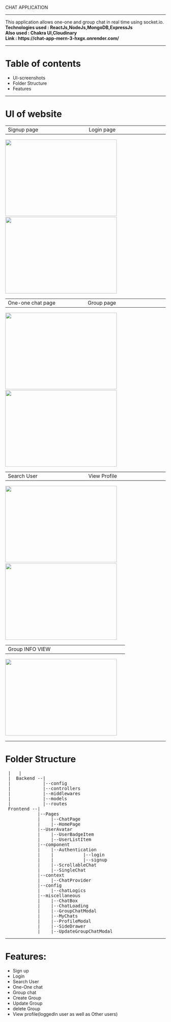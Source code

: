 CHAT APPLICATION
<hr></hr>
This application allows one-one and group chat in real time using socket.io.<br/>
<b>Technologies used : ReactJs,NodeJs,MongoDB,ExpressJs</b><br/>
<b>Also used : Chakra UI,Cloudinary</b><br>
<b>Link : https://chat-app-mern-3-hxgx.onrender.com/ </b>
<hr>
<h1><b>Table of contents</b></h1>
<ul>
  <li>UI-screenshots</li>
  <li>Folder Structure</li>
  <li>Features</li>
</ul>
<hr>
<h1><b>UI of website</b></h1>
<table>
  <tr >
   <td width="360px">Signup page</td>
    <td width="360px">Login page</td>
  </tr>
  </table>

  <p>
   <img src="https://github.com/Parmita14/CHAT-APP-MERN/assets/94154419/7d665770-9042-4047-b281-73d7d26f0d4e" width="350" height="240" />&nbsp;&nbsp;&nbsp;&nbsp;&nbsp;
    <img src="https://github.com/Parmita14/CHAT-APP-MERN/assets/94154419/77f92114-a1b1-4fb7-9cb3-bc24761f0cff" width="350" height="240" /> 
</p>

<table>
  <tr >
   <td width="360px">One-one chat page</td>
    <td width="360px">Group page</td>
  </tr>
  </table>
 <p>
   <img src="https://github.com/Parmita14/CHAT-APP-MERN/assets/94154419/66be599e-9024-4a61-9b87-db9339f7169d" width="350" height="240" />&nbsp;&nbsp;&nbsp;&nbsp;&nbsp;
    <img src="https://github.com/Parmita14/CHAT-APP-MERN/assets/94154419/9cc1fd8b-7930-459b-ba4c-30497e6225ae" width="350" height="240" /> 
</p>
<table>
  <tr >
   <td width="360px">Search User</td>
    <td width="360px">View Profile</td>
  </tr>
   </table>
   <p>
   <img src="https://github.com/Parmita14/CHAT-APP-MERN/assets/94154419/b979a953-9c9a-4683-a58a-0b467d261dec" width="350" height="240" />&nbsp;&nbsp;&nbsp;&nbsp;&nbsp;
    <img src="https://github.com/Parmita14/CHAT-APP-MERN/assets/94154419/60eaa310-32c9-4004-bd77-d4e97eeebb30" width="350" height="240" />

</p>
<table>
  <tr>
   <td width="360px">Group INFO VIEW</td>
  </tr>
   </table>
<p>
   <img src="https://github.com/Parmita14/CHAT-APP-MERN/assets/94154419/eec0c170-5c3b-40ac-a66a-6c0d13045c13" width="350" height="240" />&nbsp;&nbsp;&nbsp;&nbsp;&nbsp;
</p>
 <hr>
 <h1><b>Folder Structure</b></h1><pre>
 |   |
 |  Backend --|
 |            |--config
 |            |--controllers
 |            |--middlewares
 |            |--models
 |            |--routes
 Frontend --|
            |--Pages
            |    |--ChatPage
            |    |--HomePage
            |--UserAvatar
            |    |--UserBadgeItem
            |    |--UserListItem
            |--component
            |    |--Authentication
            |    |           |--login
            |    |           |--signup
            |    |--ScrollableChat
            |    |--SingleChat
            |--context
            |    |--ChatProvider
            |--config
            |    |--chatLogics
            |--miscellaneous   
            |    |--ChatBox
            |    |--ChatLoading
            |    |--GroupChatModal
            |    |--MyChats
            |    |--ProfileModal
            |    |--SideDrawer
            |    |--UpdateGroupChatModal
</pre>
   <hr>
   <h1><b>Features:</b></h1>
   <ul>
     <li>Sign up</li>
     <li>Login</li>
     <li>Search User</li>
     <li>One-One chat</li>
     <li>Group chat</li>
     <li>Create Group</li>
     <li>Update Group</li>
     <li>delete Group</li>
     <li>View profile(loggedIn user as well as Other users)</li>
   </ul>

 
 

